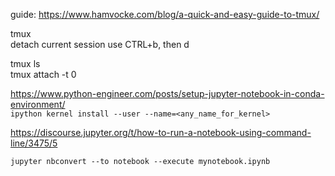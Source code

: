 guide: https://www.hamvocke.com/blog/a-quick-and-easy-guide-to-tmux/    


tmux  
detach current session use CTRL+b, then d  

tmux ls   
tmux attach -t 0  

https://www.python-engineer.com/posts/setup-jupyter-notebook-in-conda-environment/   
`ipython kernel install --user --name=<any_name_for_kernel>`   

https://discourse.jupyter.org/t/how-to-run-a-notebook-using-command-line/3475/5   

`jupyter nbconvert --to notebook --execute mynotebook.ipynb`  




